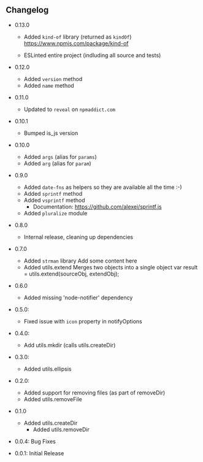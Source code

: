 ## Changelog

- 0.13.0
  - Added `kind-of` library (returned as `kindOf`)
    https://www.npmjs.com/package/kind-of
 
  - ESLinted entire project (indluding all source and tests)

- 0.12.0
  - Added `version` method
  - Added `name` method

- 0.11.0
  - Updated to `reveal` on `npmaddict.com`

- 0.10.1
  - Bumped is_js version

- 0.10.0
  - Added `args` (alias for `params`)
  - Added `arg` (alias for `param`)

- 0.9.0
  - Added `date-fns` as helpers so they are available all the time :-)
  - Added `sprintf` method
  - Added `vsprintf` method
    - Documentation:  https://github.com/alexei/sprintf.js
  - Added `pluralize` module

- 0.8.0
  - Internal release, cleaning up dependencies

- 0.7.0
  - Added `strman` library
    Add some content here
  - Added utils.extend
    Merges two objects into a single object
    var result = utils.extend(sourceObj, extendObj);

- 0.6.0
  - Added missing 'node-notifier' dependency

- 0.5.0:
  - Fixed issue with `icon` property in notifyOptions

- 0.4.0:
  - Add utils.mkdir (calls utils.createDir)
- 0.3.0:
  - Added utils.ellipsis

- 0.2.0:
  - Added support for removing files (as part of removeDir)
  - Added utils.removeFile

- 0.1.0
  - Added utils.createDir
	- Added utils.removeDir

- 0.0.4: Bug Fixes
- 0.0.1: Initial Release
